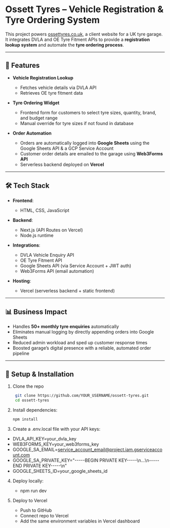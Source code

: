 # Ossett Tyres – Vehicle Registration & Tyre Ordering System

This project powers [ossettyres.co.uk](https://ossettyres.co.uk), a client website for a UK tyre garage.  
It integrates DVLA and OE Tyre Fitment APIs to provide a **registration lookup system** and automate the **tyre ordering process**.

---

## 🚗 Features

- **Vehicle Registration Lookup**  
  - Fetches vehicle details via DVLA API  
  - Retrieves OE tyre fitment data  

- **Tyre Ordering Widget**  
  - Frontend form for customers to select tyre sizes, quantity, brand, and budget range  
  - Manual override for tyre sizes if not found in database  

- **Order Automation**  
  - Orders are automatically logged into **Google Sheets** using the Google Sheets API & a GCP Service Account  
  - Customer order details are emailed to the garage using **Web3Forms API**  
  - Serverless backend deployed on **Vercel**  

---

## 🛠️ Tech Stack

- **Frontend**:  
  - HTML, CSS, JavaScript  

- **Backend**:  
  - Next.js (API Routes on Vercel)  
  - Node.js runtime  

- **Integrations**:  
  - DVLA Vehicle Enquiry API  
  - OE Tyre Fitment API  
  - Google Sheets API (via Service Account + JWT auth)  
  - Web3Forms API (email automation)  

- **Hosting**:  
  - Vercel (serverless backend + static frontend)

---

## 📊 Business Impact

- Handles **50+ monthly tyre enquiries** automatically  
- Eliminates manual logging by directly appending orders into Google Sheets  
- Reduced admin workload and sped up customer response times  
- Boosted garage’s digital presence with a reliable, automated order pipeline  

---

## 🚀 Setup & Installation

1. Clone the repo  
    ```bash
     git clone https://github.com/YOUR_USERNAME/ossett-tyres.git
     cd ossett-tyres


2. Install dependencies:
     ```bash
     npm install

3. Create a .env.local file with your API keys:

  - DVLA_API_KEY=your_dvla_key
  - WEB3FORMS_KEY=your_web3forms_key
  - GOOGLE_SA_EMAIL=service_account_email@project.iam.gserviceaccount.com
  - GOOGLE_SA_PRIVATE_KEY="-----BEGIN PRIVATE KEY-----\n...\n-----END PRIVATE KEY-----\n"
  - GOOGLE_SHEETS_ID=your_google_sheets_id

4. Deploy locally:

   - npm run dev

5. Deploy to Vercel

   - Push to GitHub
   - Connect repo to Vercel
   - Add the same environment variables in Vercel dashboard

